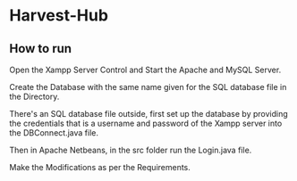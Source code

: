 # Harvest-Hub


<!--[![Application Video](/login_ss.png)](http://www.youtube.com/watch?v=WTZ97_qO5N4 "Click to watch video.")-->

## How to run 
Open the Xampp Server Control and Start the Apache and MySQL Server.

Create the Database with the same name given for the SQL database file in the Directory.

There's an SQL database file outside, first set up the database by providing the credentials that is a username and password of the Xampp server into the DBConnect.java file.

Then in Apache Netbeans, in the src folder run the Login.java file.

Make the Modifications as per the Requirements.
